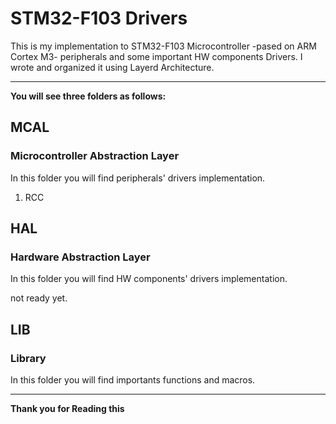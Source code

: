 # STM32-F103 Drivers
This is my implementation to STM32-F103 Microcontroller -pased on ARM Cortex M3- peripherals and some important HW components Drivers.
I wrote and organized it using Layerd Architecture.

---------------------------------------------------------------------------------------------

**You will see three folders as follows:**
## MCAL
### Microcontroller Abstraction Layer
In this folder you will find peripherals' drivers implementation.
1. RCC 

## HAL
### Hardware Abstraction Layer
In this folder you will find HW components' drivers implementation.

not ready yet.

## LIB
### Library
In this folder you will find importants functions and macros.

---------------------------------------------------------------------------------------------

**Thank you for Reading this**

